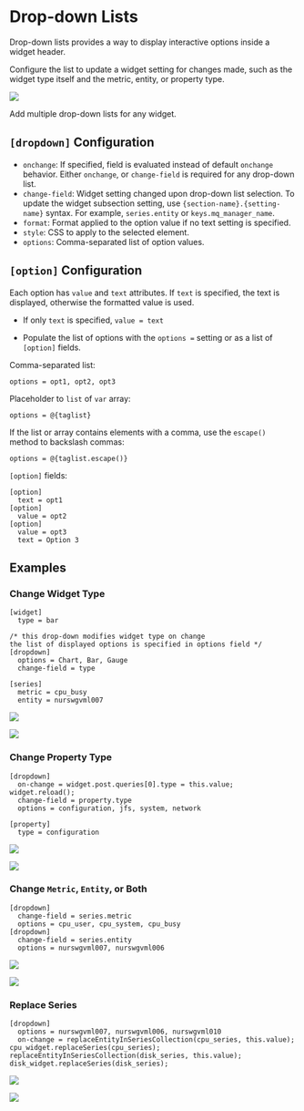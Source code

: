 # Drop-down Lists

Drop-down lists provides a way to display interactive options inside a widget header.

Configure the list to update a widget setting for changes made, such as the widget type itself and the metric, entity, or property type.

![](./images/drop-down-header.png)

Add multiple drop-down lists for any widget.

## `[dropdown]` Configuration

* `onchange`: If specified, field is evaluated instead of default `onchange` behavior. Either `onchange`, or `change-field` is required for any drop-down list.
* `change-field`: Widget setting changed upon drop-down list selection. To update the widget subsection setting, use `{section-name}.{setting-name}` syntax. For example, `series.entity` or `keys.mq_manager_name`.
* `format`: Format applied to the option value if no text setting is specified.
* `style`: CSS to apply to the selected element.
* `options`: Comma-separated list of option values.

## `[option]` Configuration

Each option has `value` and `text` attributes. If `text` is specified, the text is displayed, otherwise the formatted value is used.

* If only `text` is specified, `value = text`

* Populate the list of options with the `options =` setting or as a list of `[option]` fields.

Comma-separated list:

```ls
options = opt1, opt2, opt3
```

Placeholder to `list` of `var` array:

```ls
options = @{taglist}
```

If the list or array contains elements with a comma, use the `escape()` method to backslash commas:

```ls
options = @{taglist.escape()}
```

`[option]` fields:

```ls
[option]
  text = opt1
[option]
  value = opt2
[option]
  value = opt3
  text = Option 3
```

## Examples

### Change Widget Type

```ls
[widget]
  type = bar

/* this drop-down modifies widget type on change
the list of displayed options is specified in options field */
[dropdown]
  options = Chart, Bar, Gauge
  change-field = type

[series]
  metric = cpu_busy
  entity = nurswgvml007
```

![](./images/drop-down-1.png)

[![](./images/button.png)](https://apps.axibase.com/chartlab/566e6428)

### Change Property Type

```ls
[dropdown]
  on-change = widget.post.queries[0].type = this.value; widget.reload();
  change-field = property.type
  options = configuration, jfs, system, network  

[property]
  type = configuration
```

![](./images/drop-down-2.png)

[![](./images/button.png)](https://apps.axibase.com/chartlab/6d918310/7/)

### Change `Metric`, `Entity`, or Both

```ls
[dropdown]
  change-field = series.metric
  options = cpu_user, cpu_system, cpu_busy
[dropdown]
  change-field = series.entity
  options = nurswgvml007, nurswgvml006
```

![](./images/drop-down-3.png)

[![](./images/button.png)](https://apps.axibase.com/chartlab/e7a978d6)

### Replace Series

```ls
[dropdown]
  options = nurswgvml007, nurswgvml006, nurswgvml010
  on-change = replaceEntityInSeriesCollection(cpu_series, this.value); cpu_widget.replaceSeries(cpu_series);  replaceEntityInSeriesCollection(disk_series, this.value); disk_widget.replaceSeries(disk_series);
```

![](./images/drop-down-4.png)

[![](./images/button.png)](https://apps.axibase.com/chartlab/343ec3ea)